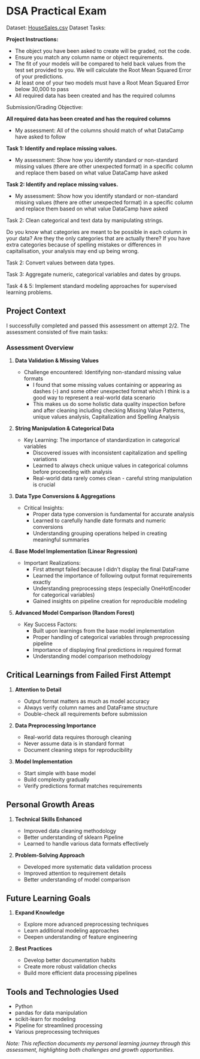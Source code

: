 # DSA Practical Exam
Dataset: [HouseSales.csv](https://github.com/snoowbirvd/Data-Scientist-Assoc.-Practical-Exam/blob/62cdec419d676ac7ebe4ba0650c76f2b9befa1ad/house_sales.csv)
Dataset Tasks: 

**Project Instructions:**
- The object you have been asked to create will be graded, not the code.
- Ensure you match any column name or object requirements.
- The fit of your models will be compared to held back values from the test set provided to you. We will calculate the Root Mean Squared Error of your predictions.
- At least one of your two models must have a Root Mean Squared Error below 30,000 to pass
- All required data has been created and has the required columns

Submission/Grading Objective:

**All required data has been created and has the required columns**
   - My assessment: All of the columns should match of what DataCamp have asked to follow

**Task 1: Identify and replace missing values.**
   - My assessment: Show how you identify standard or non-standard missing values (there are other unexpected format) in a specific column and replace them based on what value DataCamp have asked

**Task 2: Identify and replace missing values.**
   - My assessment: Show how you identify standard or non-standard missing values (there are other unexpected format) in a specific column and replace them based on what value DataCamp have asked

Task 2: Clean categorical and text data by manipulating strings.

Do you know what categories are meant to be possible in each column in your data? Are they the only categories that are actually there? If you have extra categories because of spelling mistakes or differences in capitalisation, your analysis may end up being wrong.

Task 2: Convert values between data types.

Task 3: Aggregate numeric, categorical variables and dates by groups.

Task 4 & 5: Implement standard modeling approaches for supervised learning problems.

## Project Context
I successfully completed and passed this assessment on attempt 2/2. The assessment consisted of five main tasks:

### Assessment Overview
1. **Data Validation & Missing Values**
   - Challenge encountered: Identifying non-standard missing value formats
       - I found that some missing values containing or appearing as dashes (-) and some other unexpected format which I think is a good way to represent a real-world data scenario
       - This makes us do some holistic data quality inspection before and after cleaning including checking Missing Value Patterns, unique values analysis, Capitalization and Spelling Analysis

2. **String Manipulation & Categorical Data**
   - Key Learning: The importance of standardization in categorical variables
       - Discovered issues with inconsistent capitalization and spelling variations
       - Learned to always check unique values in categorical columns before proceeding with analysis
       - Real-world data rarely comes clean - careful string manipulation is crucial

3. **Data Type Conversions & Aggregations**
   - Critical Insights:
       - Proper data type conversion is fundamental for accurate analysis
       - Learned to carefully handle date formats and numeric conversions
       - Understanding grouping operations helped in creating meaningful summaries

4. **Base Model Implementation (Linear Regression)**
   - Important Realizations:
       - First attempt failed because I didn't display the final DataFrame
       - Learned the importance of following output format requirements exactly
       - Understanding preprocessing steps (especially OneHotEncoder for categorical variables)
       - Gained insights on pipeline creation for reproducible modeling

5. **Advanced Model Comparison (Random Forest)**
   - Key Success Factors:
       - Built upon learnings from the base model implementation
       - Proper handling of categorical variables through preprocessing pipeline
       - Importance of displaying final predictions in required format
       - Understanding model comparison methodology

## Critical Learnings from Failed First Attempt
1. **Attention to Detail**
    - Output format matters as much as model accuracy
    - Always verify column names and DataFrame structure
    - Double-check all requirements before submission

2. **Data Preprocessing Importance**
    - Real-world data requires thorough cleaning
    - Never assume data is in standard format
    - Document cleaning steps for reproducibility

3. **Model Implementation**
    - Start simple with base model
    - Build complexity gradually
    - Verify predictions format matches requirements

## Personal Growth Areas
1. **Technical Skills Enhanced**
    - Improved data cleaning methodology
    - Better understanding of sklearn Pipeline
    - Learned to handle various data formats effectively

2. **Problem-Solving Approach**
    - Developed more systematic data validation process
    - Improved attention to requirement details
    - Better understanding of model comparison

## Future Learning Goals
1. **Expand Knowledge**
    - Explore more advanced preprocessing techniques
    - Learn additional modeling approaches
    - Deepen understanding of feature engineering

2. **Best Practices**
    - Develop better documentation habits
    - Create more robust validation checks
    - Build more efficient data processing pipelines

## Tools and Technologies Used
- Python
- pandas for data manipulation
- scikit-learn for modeling
- Pipeline for streamlined processing
- Various preprocessing techniques

*Note: This reflection documents my personal learning journey through this assessment, highlighting both challenges and growth opportunities.*
